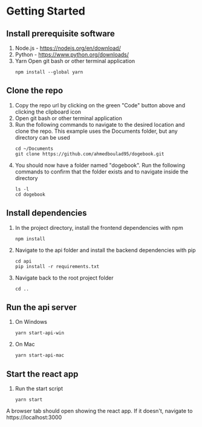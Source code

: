# Getting Started

## Install prerequisite software

1. Node.js - https://nodejs.org/en/download/
2. Python - https://www.python.org/downloads/
3. Yarn
    Open git bash or other terminal application
    ```
    npm install --global yarn
    ```

## Clone the repo

1. Copy the repo url by clicking on the green "Code" button above and clicking the clipboard icon
2. Open git bash or other terminal application
3. Run the following commands to navigate to the desired location and clone the repo. This example uses the Documents folder, but any directory can be used
    ```
    cd ~/Documents
    git clone https://github.com/ahmedboulad95/dogebook.git
    ```
4. You should now have a folder named "dogebook". Run the following commands to confirm that the folder exists and to navigate inside the directory
    ```
    ls -l
    cd dogebook
    ```

## Install dependencies

1. In the project directory, install the frontend dependencies with npm
    ```
    npm install
    ```
2. Navigate to the api folder and install the backend dependencies with pip
    ```
    cd api
    pip install -r requirements.txt
    ```
3. Navigate back to the root project folder
    ```
    cd ..
    ```

## Run the api server

1. On Windows
    ```
    yarn start-api-win
    ```
2. On Mac
    ```
    yarn start-api-mac
    ```

## Start the react app
1. Run the start script
    ```
    yarn start
    ```

A browser tab should open showing the react app. If it doesn't, navigate to https://localhost:3000